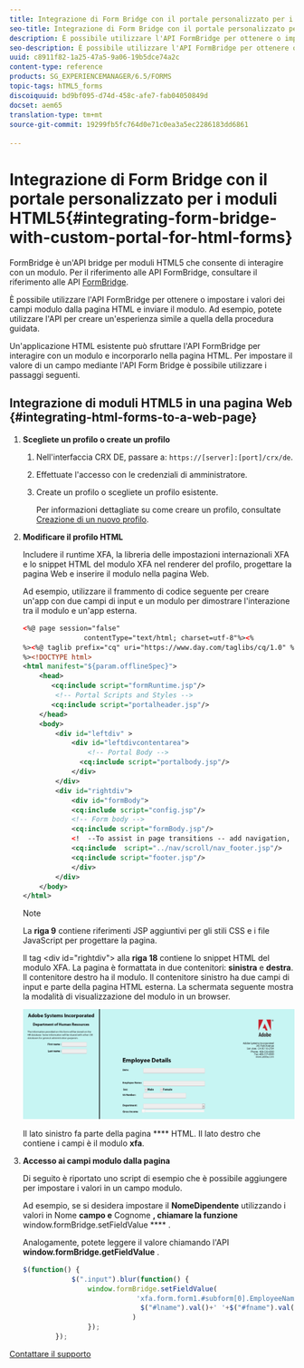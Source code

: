 ```yaml
---
title: Integrazione di Form Bridge con il portale personalizzato per i moduli HTML5
seo-title: Integrazione di Form Bridge con il portale personalizzato per i moduli HTML5
description: È possibile utilizzare l'API FormBridge per ottenere o impostare i valori dei campi modulo dalla pagina HTML e inviare il modulo.
seo-description: È possibile utilizzare l'API FormBridge per ottenere o impostare i valori dei campi modulo dalla pagina HTML e inviare il modulo.
uuid: c8911f82-1a25-47a5-9a06-19b5dce74a2c
content-type: reference
products: SG_EXPERIENCEMANAGER/6.5/FORMS
topic-tags: hTML5_forms
discoiquuid: bd9bf095-d74d-458c-afe7-fab04050849d
docset: aem65
translation-type: tm+mt
source-git-commit: 19299fb5fc764d0e71c0ea3a5ec2286183dd6861

---
```



# Integrazione di Form Bridge con il portale personalizzato per i moduli HTML5{#integrating-form-bridge-with-custom-portal-for-html-forms}

FormBridge è un&#39;API bridge per moduli HTML5 che consente di interagire con un modulo. Per il riferimento alle API FormBridge, consultare il riferimento alle API [FormBridge](/help/forms/using/form-bridge-apis.md).

È possibile utilizzare l&#39;API FormBridge per ottenere o impostare i valori dei campi modulo dalla pagina HTML e inviare il modulo. Ad esempio, potete utilizzare l&#39;API per creare un&#39;esperienza simile a quella della procedura guidata.

Un&#39;applicazione HTML esistente può sfruttare l&#39;API FormBridge per interagire con un modulo e incorporarlo nella pagina HTML. Per impostare il valore di un campo mediante l&#39;API Form Bridge è possibile utilizzare i passaggi seguenti.

## Integrazione di moduli HTML5 in una pagina Web {#integrating-html-forms-to-a-web-page}

1. **Scegliete un profilo o create un profilo**

   1. Nell&#39;interfaccia CRX DE, passare a: `https://[server]:[port]/crx/de`.
   1. Effettuate l&#39;accesso con le credenziali di amministratore.
   1. Create un profilo o scegliete un profilo esistente.

      Per informazioni dettagliate su come creare un profilo, consultate [Creazione di un nuovo profilo](/help/forms/using/custom-profile.md).

1. **Modificare il profilo HTML**

   Includere il runtime XFA, la libreria delle impostazioni internazionali XFA e lo snippet HTML del modulo XFA nel renderer del profilo, progettare la pagina Web e inserire il modulo nella pagina Web.

   Ad esempio, utilizzare il frammento di codice seguente per creare un&#39;app con due campi di input e un modulo per dimostrare l&#39;interazione tra il modulo e un&#39;app esterna.

   ```xml
   <%@ page session="false"
                  contentType="text/html; charset=utf-8"%><%
   %><%@ taglib prefix="cq" uri="https://www.day.com/taglibs/cq/1.0" %><%
   %><!DOCTYPE html>
   <html manifest="${param.offlineSpec}">
       <head>
          <cq:include script="formRuntime.jsp"/>
           <!-- Portal Scripts and Styles -->
          <cq:include script="portalheader.jsp"/>
       </head>
       <body>
           <div id="leftdiv" >
               <div id="leftdivcontentarea">
                   <!-- Portal Body -->
                 <cq:include script="portalbody.jsp"/>
               </div>
           </div>
           <div id="rightdiv">
               <div id="formBody">
               <cq:include script="config.jsp"/>
               <!-- Form body -->
               <cq:include script="formBody.jsp"/>
               <!  --To assist in page transitions -- add navigation, based on scrolling -->
               <cq:include  script="../nav/scroll/nav_footer.jsp"/>
               <cq:include script="footer.jsp"/>
               </div>
           </div>
       </body>
   </html>
   ```

   >[!NOTE]
   >
   >La **riga 9** contiene riferimenti JSP aggiuntivi per gli stili CSS e i file JavaScript per progettare la pagina.
   >
   >
   >Il tag &lt;div id=&quot;rightdiv&quot;> alla **riga 18** contiene lo snippet HTML del modulo XFA.
   La pagina è formattata in due contenitori: **sinistra** e **destra**. Il contenitore destro ha il modulo. Il contenitore sinistro ha due campi di input e parte della pagina HTML esterna.
   La schermata seguente mostra la modalità di visualizzazione del modulo in un browser.

   ![portale](assets/portal.jpg)

   Il lato sinistro fa parte della pagina **** HTML. Il lato destro che contiene i campi è il modulo **xfa**.

1. **Accesso ai campi modulo dalla pagina**

   Di seguito è riportato uno script di esempio che è possibile aggiungere per impostare i valori in un campo modulo.

   Ad esempio, se si desidera impostare il **NomeDipendente** utilizzando i valori in Nome **campo e** Cognome **, chiamare la funzione** window.formBridge.setFieldValue **** .

   Analogamente, potete leggere il valore chiamando l&#39;API **window.formBridge.getFieldValue** .

   ```javascript
   $(function() {
               $(".input").blur(function() {
                   window.formBridge.setFieldValue(
                               'xfa.form.form1.#subform[0].EmployeeName',
                                $("#lname").val()+' '+$("#fname").val()
                              )
                   });
           });
   ```

[Contattare il supporto](https://www.adobe.com/account/sign-in.supportportal.html)
